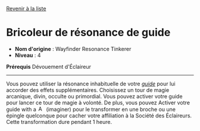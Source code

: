 [Revenir à la liste](..)

# Bricoleur de résonance de guide

 * **Nom d'origine** : Wayfinder Resonance Tinkerer
 * **Niveau** : 4


<p><span id="ctl00_MainContent_DetailedOutput"><strong>Prérequis</strong> Dévouement d'Éclaireur<br></span></p>
<hr>
<p>Vous pouvez utiliser la résonance inhabituelle de votre <a href="https://2e.aonprd.com/Equipment.aspx?ID=470"><em>guide</em></a> pour lui accorder des effets supplémentaires. Choisissez un tour de magie arcanique, divin, occulte ou primordial. Vous pouvez activer votre guide pour lancer ce tour de magie à volonté. De plus, vous pouvez Activer votre guide with a <img class="actionlight" style="height: 15px; padding: 0px 2px 0px 2px;" src="https://2e.aonprd.com/Images/Actions/OneAction_I.png" alt="Action unique"> (imaginer) pour le transformer en une broche ou une épingle quelconque pour cacher votre affiliation à la Société des Éclaireurs. Cette transformation dure pendant 1 heure.&nbsp;</p>